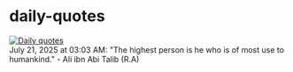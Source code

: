# daily-quotes
[![Daily quotes](https://github.com/ceepu8/daily-quotes/actions/workflows/daily-quote.yml/badge.svg)](https://github.com/ceepu8/daily-quotes/actions/workflows/daily-quote.yml)<br/>
July 21, 2025 at 03:03 AM: "The highest person is he who is of most use to humankind." - Ali ibn Abi Talib (R.A)
